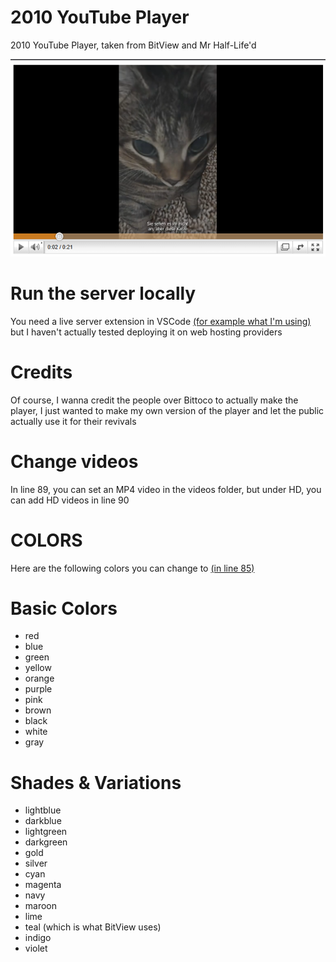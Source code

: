 # 2010 YouTube Player
2010 YouTube Player, taken from BitView and Mr Half-Life'd

![A Screenshot of the 2010 Player](https://raw.githubusercontent.com/MrHalfLife280/2010-YouTube-Player/refs/heads/main/img-github/Screenshot.png)

# Run the server locally
You need a live server extension in VSCode [(for example what I'm using)](https://open-vsx.org/vscode/item?itemName=ritwickdey.LiveServer) but I haven't actually tested deploying it on web hosting providers

# Credits
Of course, I wanna credit the people over Bittoco to actually make the player, I just wanted to make my own version of the player and let the public actually use it for their revivals

# Change videos
In line 89, you can set an MP4 video in the videos folder, but under HD, you can add HD videos in line 90

# COLORS
Here are the following colors you can change to [(in line 85)](https://github.com/MrHalfLife280/2010-YouTube-Player/blob/main/index.html#L85)
# Basic Colors

* red
* blue
* green
* yellow
* orange
* purple
* pink
* brown
* black
* white
* gray
  
# Shades & Variations

* lightblue
* darkblue
* lightgreen
* darkgreen
* gold
* silver
* cyan
* magenta
* navy
* maroon
* lime
* teal (which is what BitView uses)
* indigo
* violet
